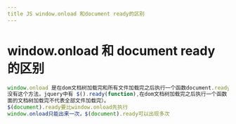 ```yaml
---
title JS window.onload 和document ready的区别
---
```


# window.onload 和 document ready 的区别

```js
window.onload 是在dom⽂档树加载完和所有⽂件加载完之后执⾏⼀个函数document.ready原⽣中
没有这个⽅法，jquery中有 $().ready(function),在dom⽂档树加载完之后执⾏⼀个函数（注意，这⾥
⾯的⽂档树加载完不代表全部⽂件加载完）。
$(document).ready要⽐window.onload先执⾏
window.onload只能出来⼀次，$(document).ready可以出现多次
```
